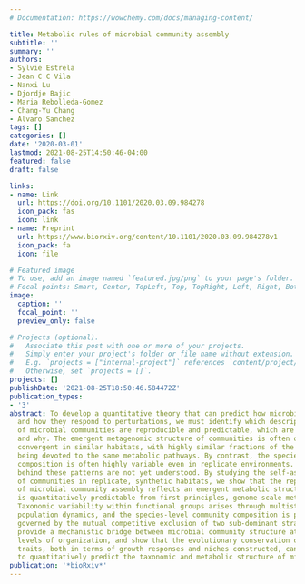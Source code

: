 ```yaml
---
# Documentation: https://wowchemy.com/docs/managing-content/

title: Metabolic rules of microbial community assembly
subtitle: ''
summary: ''
authors:
- Sylvie Estrela
- Jean C C Vila
- Nanxi Lu
- Djordje Bajic
- Maria Rebolleda-Gomez
- Chang-Yu Chang
- Alvaro Sanchez
tags: []
categories: []
date: '2020-03-01'
lastmod: 2021-08-25T14:50:46-04:00
featured: false
draft: false

links:
- name: Link
  url: https://doi.org/10.1101/2020.03.09.984278
  icon_pack: fas
  icon: link
- name: Preprint
  url: https://www.biorxiv.org/content/10.1101/2020.03.09.984278v1
  icon_pack: fa
  icon: file

# Featured image
# To use, add an image named `featured.jpg/png` to your page's folder.
# Focal points: Smart, Center, TopLeft, Top, TopRight, Left, Right, BottomLeft, Bottom, BottomRight.
image:
  caption: ''
  focal_point: ''
  preview_only: false

# Projects (optional).
#   Associate this post with one or more of your projects.
#   Simply enter your project's folder or file name without extension.
#   E.g. `projects = ["internal-project"]` references `content/project/deep-learning/index.md`.
#   Otherwise, set `projects = []`.
projects: []
publishDate: '2021-08-25T18:50:46.584472Z'
publication_types:
- '3'
abstract: To develop a quantitative theory that can predict how microbiomes assemble,
  and how they respond to perturbations, we must identify which descriptive features
  of microbial communities are reproducible and predictable, which are unpredictable,
  and why. The emergent metagenomic structure of communities is often quantitatively
  convergent in similar habitats, with highly similar fractions of the metagenome
  being devoted to the same metabolic pathways. By contrast, the species-level taxonomic
  composition is often highly variable even in replicate environments. The mechanisms
  behind these patterns are not yet understood. By studying the self-assembly of hundreds
  of communities in replicate, synthetic habitats, we show that the reproducibility
  of microbial community assembly reflects an emergent metabolic structure, which
  is quantitatively predictable from first-principles, genome-scale metabolic models.
  Taxonomic variability within functional groups arises through multistability in
  population dynamics, and the species-level community composition is predictably
  governed by the mutual competitive exclusion of two sub-dominant strains. Our findings
  provide a mechanistic bridge between microbial community structure at different
  levels of organization, and show that the evolutionary conservation of metabolic
  traits, both in terms of growth responses and niches constructed, can be leveraged
  to quantitatively predict the taxonomic and metabolic structure of microbial communities.
publication: '*bioRxiv*'
---
```

